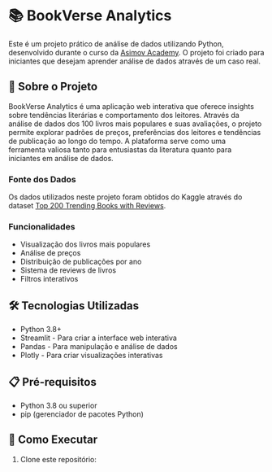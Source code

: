 # 📚 BookVerse Analytics

Este é um projeto prático de análise de dados utilizando Python, desenvolvido durante o curso da [Asimov Academy](https://asimov.academy/). O projeto foi criado para iniciantes que desejam aprender análise de dados através de um caso real.

## 📝 Sobre o Projeto

BookVerse Analytics é uma aplicação web interativa que oferece insights sobre tendências literárias e comportamento dos leitores. Através da análise de dados dos 100 livros mais populares e suas avaliações, o projeto permite explorar padrões de preços, preferências dos leitores e tendências de publicação ao longo do tempo. A plataforma serve como uma ferramenta valiosa tanto para entusiastas da literatura quanto para iniciantes em análise de dados.

### Fonte dos Dados
Os dados utilizados neste projeto foram obtidos do Kaggle através do dataset [Top 200 Trending Books with Reviews](https://www.kaggle.com/datasets/anshtanwar/top-200-trending-books-with-reviews/data).

### Funcionalidades

- Visualização dos livros mais populares
- Análise de preços
- Distribuição de publicações por ano
- Sistema de reviews de livros
- Filtros interativos

## 🛠️ Tecnologias Utilizadas

- Python 3.8+
- Streamlit - Para criar a interface web interativa
- Pandas - Para manipulação e análise de dados
- Plotly - Para criar visualizações interativas

## 📋 Pré-requisitos

- Python 3.8 ou superior
- pip (gerenciador de pacotes Python)

## 🚀 Como Executar

1. Clone este repositório: